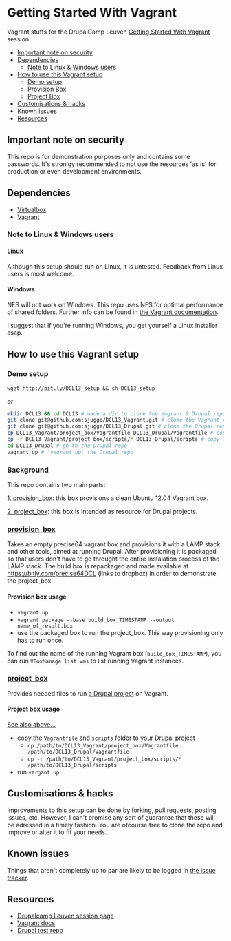 # Getting Started With Vagrant

Vagrant stuffs for the DrupalCamp Leuven [Getting Started With Vagrant](http://leuven2013.drupalcamp.be/session/getting-started-vagrant) 
session.

* [Important note on security](https://github.com/sjugge/DCL13_Vagrant#important-note-on-security)
* [Dependencies](https://github.com/sjugge/DCL13_Vagrant#dependencies) 
  * [Note to Linux & Windows users](https://github.com/sjugge/DCL13_Vagrant#note-to-linux--windows-users) 
* [How to use this Vagrant setup](https://github.com/sjugge/DCL13_Vagrant#how-to-use-this-vagrant-setup)
  * [Demo setup](https://github.com/sjugge/DCL13_Vagrant#demo-setup)
  * [Provision Box](https://github.com/sjugge/DCL13_Vagrant#provision_box)
  * [Project Box](https://github.com/sjugge/DCL13_Vagrant#project_box)
* [Customisations & hacks](https://github.com/sjugge/DCL13_Vagrant#customisations--hacks)
* [Known issues](https://github.com/sjugge/DCL13_Vagrant#known-issues)
* [Resources](https://github.com/sjugge/DCL13_Vagrant#resources)


## Important note on security

This repo is for demonstration purposes only and contains some passwords. 
It's stronlgy recommended to not use the resources 'as is' for production or even development environments.


## Dependencies

* [Virtualbox](https://www.virtualbox.org/wiki/Downloads)
* [Vagrant](http://downloads.vagrantup.com/)


### Note to Linux & Windows users

#### Linux

Although this setup should run on Linux, it is untested. Feedback from Linux users is most welcome.


#### Windows

NFS will not work on Windows. This repo uses NFS for optimal performance of shared folders. 
Further info can be found in [the Vagrant documentation](http://docs.vagrantup.com/v2/synced-folders/nfs.html).

I suggest that if you're running Windows, you get yourself a Linux installer asap.


## How to use this Vagrant setup

### Demo setup

`wget http://bit.ly/DCL13_setup && sh DCL13_setup`

*or*

``` bash
mkdir DCL13 && cd DCL13 # made a dir to clone the Vagrant & Drupal repo
git clone git@github.com:sjugge/DCL13_Vagrant.git # clone the Vagrant repo
git clone git@github.com:sjugge/DCL13_Drupal.git # clone the Drupal repo
cp DCL13_Vagrant/project_box/Vagrantfile DCL13_Drupal/Vagrantfile # copy the Vagrantfile to the repo
cp -r DCL13_Vagrant/project_box/scripts/* DCL13_Drupal/scripts # copy the scripts & recources to the Drupal repo
cd DCL13_Drupal # go to the Drupal repo
vagrant up # 'vagrant up' the Drupal repo
```


### Background

This repo contains two main parts:

[1. provision_box](https://github.com/sjugge/DCL13_Vagrant#provision_box): this box provisions a clean Ubuntu 12.04 Vagrant box.

[2. project_box](https://github.com/sjugge/DCL13_Vagrant#project_box): this box is intended as resource for Drupal projects. 


### [provision_box](https://github.com/sjugge/DCL13_Vagrant/tree/master/provision_box)

Takes an empty precise64 vagrant box and provisions it with a LAMP stack and other tools, aimed at running Drupal.
After provisioning it is packaged so that users don't have to go throught the entire instalation process of the LAMP stack.
The build box is repackaged and made available at https://bitly.com/precise64DCL (links to dropbox) in order to demonstrate the project_box.


#### Provision box usage

* `vagrant up`
* `vagrant package --base build_box_TIMESTAMP --output name_of_result.box`
* use the packaged box to run the project_box. This way provisioning only has to run once.

To find out the name of the running Vagrant box (`build_box_TIMESTAMP`), you can run `VBoxManage list vms` to list running Vagrant instances.


### [project_box](https://github.com/sjugge/DCL13_Vagrant/tree/master/project_box)
Provides needed files to run [a Drupal project](https://github.com/sjugge/DCL13_Drupal) on Vagrant.


#### Project box usage

[See also above...](https://github.com/sjugge/DCL13_Vagrant#demo-setup)

* copy the `Vagrantfile` and `scripts` folder to your Drupal project
  * `cp /path/to/DCL13_Vagrant/project_box/Vagrantfile /path/to/DCL13_Drupal/Vagrantfile`
  * `cp -r /path/to/DCL13_Vagrant/project_box/scripts/* /path/to/DCL13_Drupal/scripts`
* run `vargant up`
 


## Customisations & hacks

Improvements to this setup can be done by forking, pull requests, posting issues, etc. However, I can't promise any sort of guarantee that these will be adressed in a timely fashion.
You are ofcourse free to clone the repo and improve or alter it to fit your needs.


## Known issues

Things that aren't completely up to par are likely to be logged in [the issue tracker](https://github.com/sjugge/DCL13_Vagrant/issues).


## Resources

* [Drupalcamp Leuven session page](http://leuven2013.drupalcamp.be/node/153)
* [Vagrant docs](http://docs.vagrantup.com/)
* [Drupal test repo](https://github.com/sjugge/DCL13_Drupal)

